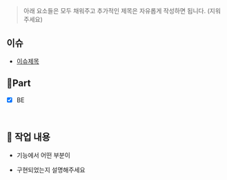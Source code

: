 > 아래 요소들은 모두 채워주고 추가적인 제목은 자유롭게 작성하면 됩니다. (지워주세요)
## 이슈
- [이슈제목](이슈링크)

## 🔘Part

- [x] BE

  <br/>

## 🔎 작업 내용

- 기능에서 어떤 부분이

- 구현되었는지 설명해주세요

  <br/>
